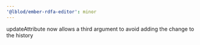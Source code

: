 ```yaml
---
'@lblod/ember-rdfa-editor': minor
---
```


updateAttribute now allows a third argument to avoid adding the change to the history
